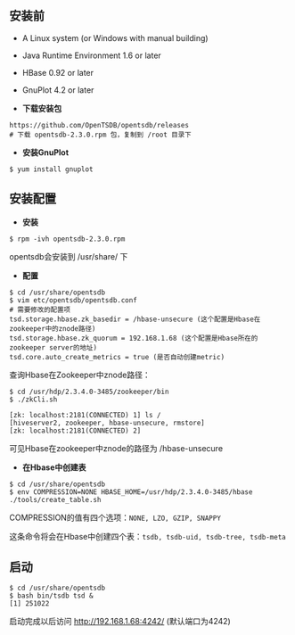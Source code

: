 ## 安装前

* A Linux system \(or Windows with manual building\)
* Java Runtime Environment 1.6 or later
* HBase 0.92 or later
* GnuPlot 4.2 or later

* **下载安装包**

```
https://github.com/OpenTSDB/opentsdb/releases
# 下载 opentsdb-2.3.0.rpm 包，复制到 /root 目录下
```

* **安装GnuPlot**

```
$ yum install gnuplot
```

## 安装配置

* **安装**

```
$ rpm -ivh opentsdb-2.3.0.rpm
```

opentsdb会安装到 /usr/share/ 下

* **配置**

```
$ cd /usr/share/opentsdb
$ vim etc/opentsdb/opentsdb.conf
# 需要修改的配置项
tsd.storage.hbase.zk_basedir = /hbase-unsecure (这个配置是Hbase在zookeeper中的znode路径)
tsd.storage.hbase.zk_quorum = 192.168.1.68 (这个配置是Hbase所在的zookeeper server的地址)
tsd.core.auto_create_metrics = true (是否自动创建metric)
```

查询Hbase在Zookeeper中znode路径：

```
$ cd /usr/hdp/2.3.4.0-3485/zookeeper/bin
$ ./zkCli.sh

[zk: localhost:2181(CONNECTED) 1] ls /
[hiveserver2, zookeeper, hbase-unsecure, rmstore]
[zk: localhost:2181(CONNECTED) 2]
```

可见Hbase在zookeeper中znode的路径为 /hbase-unsecure

* **在Hbase中创建表**

```
$ cd /usr/share/opentsdb
$ env COMPRESSION=NONE HBASE_HOME=/usr/hdp/2.3.4.0-3485/hbase ./tools/create_table.sh
```

COMPRESSION的值有四个选项：`NONE, LZO, GZIP, SNAPPY`

这条命令将会在Hbase中创建四个表：`tsdb, tsdb-uid, tsdb-tree, tsdb-meta`

## 启动

```
$ cd /usr/share/opentsdb
$ bash bin/tsdb tsd &
[1] 251022
```

启动完成以后访问 http://192.168.1.68:4242/ \(默认端口为4242\)

